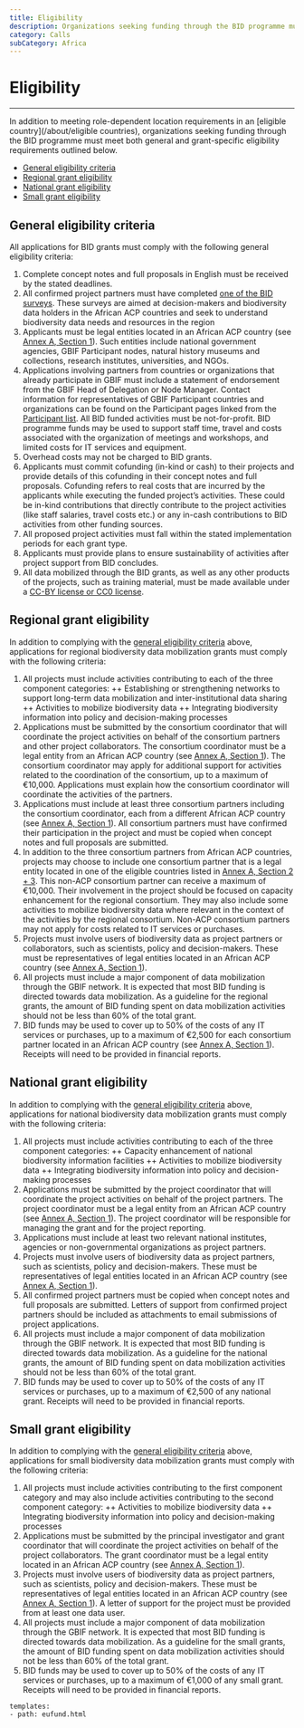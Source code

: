 ```yaml
---
title: Eligibility
description: Organizations seeking funding through the BID programme must meet both general and grant-specific eligibility requirements.
category: Calls
subCategory: Africa
---
```

# Eligibility

----------
In addition to meeting role-dependent location requirements in an [eligible country](/about/eligible countries), organizations seeking funding through the BID programme must meet both general and grant-specific eligibility requirements outlined below. 

+ [General eligibility criteria](#general)
+ [Regional grant eligibility](#regional)
+ [National grant eligibility](#national)
+ [Small grant eligibility](#small)

## General eligibility criteria<a name="general"></a>

All applications for BID grants must comply with the following general eligibility criteria:

1. Complete concept notes and full proposals in English must be received by the stated deadlines.
2. All confirmed project partners must have completed [one of the BID surveys](http://www.gbif.org/news/surveys-for-data-holders-decision-makers). These surveys are aimed at decision-makers and biodiversity data holders in the African ACP countries and seek to understand biodiversity data needs and resources in the region
3. Applicants must be legal entities located in an African ACP country (see [Annex A, Section 1](http://www.gbif.org/sites/default/files/gbif_project/files/BID-call-for-proposals-Annex-A.pdf)). Such entities include national government agencies, GBIF Participant nodes, natural history museums and collections, research institutes, universities, and NGOs.
4. Applications involving partners from countries or organizations that already participate in GBIF must include a statement of endorsement from the GBIF Head of Delegation or Node Manager. Contact information for representatives of GBIF Participant countries and organizations can be found on the Participant pages linked from the [Participant list](http://www.gbif.org/participation/participant-list).
All BID funded activities must be not-for-profit. BID programme funds may be used to support staff time, travel and costs associated with the organization of meetings and workshops, and limited costs for IT services and equipment.
6. Overhead costs may not be charged to BID grants.
7. Applicants must commit cofunding (in-kind or cash) to their projects and provide details of this cofunding in their concept notes and full proposals. Cofunding refers to real costs that are incurred by the applicants while executing the funded project’s activities. These could be in-kind contributions that directly contribute to the project activities (like staff salaries, travel costs etc.) or any in-cash contributions to BID activities from other funding sources.
8. All proposed project activities must fall within the stated implementation periods for each grant type.
9. Applicants must provide plans to ensure sustainability of activities after project support from BID concludes.
10. All data mobilized through the BID grants, as well as any other products of the projects, such as training material, must be made available under a [CC-BY license or CC0 license](http://www.gbif.org/newsroom/news/data-licensing-and-endorsement).

## Regional grant eligibility<a name="regional"></a>

In addition to complying with the [general eligibility criteria](#general) above, applications for regional biodiversity data mobilization grants must comply with the following criteria:
1. All projects must include activities contributing to each of the three component categories:
++ Establishing or strengthening networks to support long-term data mobilization and inter-institutional data sharing
++ Activities to mobilize biodiversity data
++ Integrating biodiversity information into policy and decision-making processes
2. Applications must be submitted by the consortium coordinator that will coordinate the project activities on behalf of the consortium partners and other project collaborators. The consortium coordinator must be a legal entity from an African ACP country (see [Annex A, Section 1](http://www.gbif.org/sites/default/files/gbif_project/files/BID-call-for-proposals-Annex-A.pdf)). The consortium coordinator may apply for additional support for activities related to the coordination of the consortium, up to a maximum of €10,000. Applications must explain how the consortium coordinator will coordinate the activities of the partners.
3. Applications must include at least three consortium partners including the consortium coordinator, each from a different African ACP country (see [Annex A, Section 1](http://www.gbif.org/sites/default/files/gbif_project/files/BID-call-for-proposals-Annex-A.pdf)). All consortium partners must have confirmed their participation in the project and must be copied when concept notes and full proposals are submitted.
4. In addition to the three consortium partners from African ACP countries, projects may choose to include one consortium partner that is a legal entity located in one of the eligible countries listed in [Annex A, Section 2 + 3](http://www.gbif.org/sites/default/files/gbif_project/files/BID-call-for-proposals-Annex-A.pdf). This non-ACP consortium partner can receive a maximum of €10,000. Their involvement in the project should be focused on capacity enhancement for the regional consortium. They may also include some activities to mobilize biodiversity data where relevant in the context of the activities by the regional consortium. Non-ACP consortium partners may not apply for costs related to IT services or purchases.
5. Projects must involve users of biodiversity data as project partners or collaborators, such as scientists, policy and decision-makers. These must be representatives of legal entities located in an African ACP country (see [Annex A, Section 1](http://www.gbif.org/sites/default/files/gbif_project/files/BID-call-for-proposals-Annex-A.pdf)).
6. All projects must include a major component of data mobilization through the GBIF network. It is expected that most BID funding is directed towards data mobilization. As a guideline for the regional grants, the amount of BID funding spent on data mobilization activities should not be less than 60% of the total grant.
7. BID funds may be used to cover up to 50% of the costs of any IT services or purchases, up to a maximum of €2,500 for each consortium partner located in an African ACP country (see [Annex A, Section 1](http://www.gbif.org/sites/default/files/gbif_project/files/BID-call-for-proposals-Annex-A.pdf)). Receipts will need to be provided in financial reports.

## National grant eligibility<a name="national"></a>

In addition to complying with the [general eligibility criteria](#general) above, applications for national biodiversity data mobilization grants must comply with the following criteria:
1. All projects must include activities contributing to each of the three component categories:
++ Capacity enhancement of national biodiversity information facilities
++ Activities to mobilize biodiversity data
++ Integrating biodiversity information into policy and decision-making processes
2. Applications must be submitted by the project coordinator that will coordinate the project activities on behalf of the project partners. The project coordinator must be a legal entity from an African ACP country (see [Annex A, Section 1](http://www.gbif.org/sites/default/files/gbif_project/files/BID-call-for-proposals-Annex-A.pdf)). The project coordinator will be responsible for managing the grant and for the project reporting.
3. Applications must include at least two relevant national institutes, agencies or non-governmental organizations as project partners.
4. Projects must involve users of biodiversity data as project partners, such as scientists, policy and decision-makers. These must be representatives of legal entities located in an African ACP country (see [Annex A, Section 1](http://www.gbif.org/sites/default/files/gbif_project/files/BID-call-for-proposals-Annex-A.pdf)).
5. All confirmed project partners must be copied when concept notes and full proposals are submitted. Letters of support from confirmed project partners should be included as attachments to email submissions of project applications.
6. All projects must include a major component of data mobilization through the GBIF network. It is expected that most BID funding is directed towards data mobilization. As a guideline for the national grants, the amount of BID funding spent on data mobilization activities should not be less than 60% of the total grant.
7. BID funds may be used to cover up to 50% of the costs of any IT services or purchases, up to a maximum of €2,500 of any national grant. Receipts will need to be provided in financial reports.

## Small grant eligibility<a name="small"></a>

In addition to complying with the [general eligibility criteria](#general) above, applications for small biodiversity data mobilization grants must comply with the following criteria:
1. All projects must include activities contributing to the first component category and may also include activities contributing to the second component category:
++ Activities to mobilize biodiversity data
++ Integrating biodiversity information into policy and decision-making processes
2. Applications must be submitted by the principal investigator and grant coordinator that will coordinate the project activities on behalf of the project collaborators. The grant coordinator must be a legal entity located in an African ACP country (see [Annex A, Section 1](http://www.gbif.org/sites/default/files/gbif_project/files/BID-call-for-proposals-Annex-A.pdf)).
3. Projects must involve users of biodiversity data as project partners, such as scientists, policy and decision-makers. These must be representatives of legal entities located in an African ACP country (see [Annex A, Section 1](http://www.gbif.org/sites/default/files/gbif_project/files/BID-call-for-proposals-Annex-A.pdf)). A letter of support for the project must be provided from at least one data user.
4. All projects must include a major component of data mobilization through the GBIF network. It is expected that most BID funding is directed towards data mobilization. As a guideline for the small grants, the amount of BID funding spent on data mobilization activities should not be less than 60% of the total grant.
5. BID funds may be used to cover up to 50% of the costs of any IT services or purchases, up to a maximum of €1,000 of any small grant. Receipts will need to be provided in financial reports.



```styledYaml
templates:
- path: eufund.html
```

